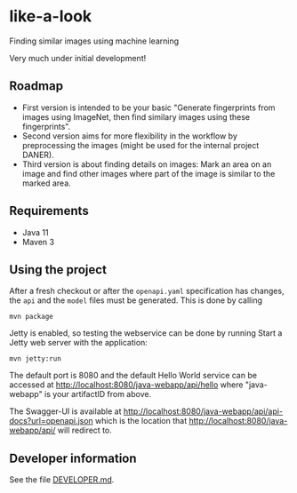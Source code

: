 # like-a-look 

Finding similar images using machine learning

Very much under initial development!
             
## Roadmap

 * First version is intended to be your basic "Generate fingerprints from images using ImageNet,
   then find similary images using these fingerprints".
 * Second version aims for more flexibility in the workflow by preprocessing the images (might be used for 
   the internal project DANER).
 * Third version is about finding details on images: Mark an area on an image and find other images where part
   of the image is similar to the marked area.

## Requirements

 * Java 11
 * Maven 3

## Using the project

After a fresh checkout or after the `openapi.yaml` specification has changes, the `api` and the `model` files 
must be generated. This is done by calling 
```
mvn package
```

Jetty is enabled, so testing the webservice can be done by running
Start a Jetty web server with the application:
```
mvn jetty:run
```

The default port is 8080 and the default Hello World service can be accessed at
<http://localhost:8080/java-webapp/api/hello>
where "java-webapp" is your artifactID from above.

The Swagger-UI is available at <http://localhost:8080/java-webapp/api/api-docs?url=openapi.json>
which is the location that <http://localhost:8080/java-webapp/api/> will redirect to.

## Developer information

See the file [DEVELOPER.md](DEVELOPER.md).
